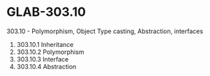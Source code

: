 # GLAB-303.10
303.10 - Polymorphism, Object Type casting, Abstraction, interfaces

1. 303.10.1 Inheritance
2. 303.10.2 Polymorphism
3. 303.10.3 Interface
4. 303.10.4 Abstraction
